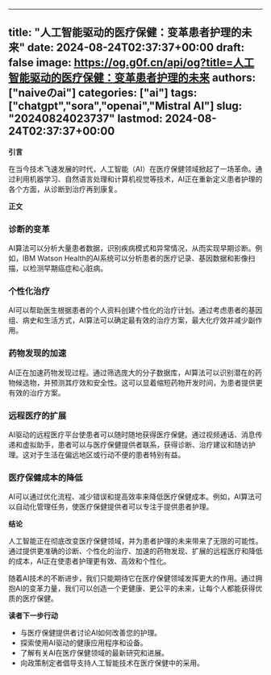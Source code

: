 
---
title: "人工智能驱动的医疗保健：变革患者护理的未来"
date: 2024-08-24T02:37:37+00:00
draft: false
image: https://og.g0f.cn/api/og?title=人工智能驱动的医疗保健：变革患者护理的未来
authors: ["naiveのai"]
categories: ["ai"]
tags: ["chatgpt","sora","openai","Mistral AI"]
slug: "20240824023737"
lastmod: 2024-08-24T02:37:37+00:00
---
**引言**

在当今技术飞速发展的时代，人工智能（AI）在医疗保健领域掀起了一场革命。通过利用机器学习、自然语言处理和计算机视觉等技术，AI正在重新定义患者护理的各个方面，从诊断到治疗再到康复。

**正文**

### 诊断的变革

AI算法可以分析大量患者数据，识别疾病模式和异常情况，从而实现早期诊断。例如，IBM Watson Health的AI系统可以分析患者的医疗记录、基因数据和影像扫描，以检测早期癌症和心脏病。

### 个性化治疗

AI可以帮助医生根据患者的个人资料创建个性化的治疗计划。通过考虑患者的基因组、病史和生活方式，AI算法可以确定最有效的治疗方案，最大化疗效并减少副作用。

### 药物发现的加速

AI正在加速药物发现过程。通过筛选庞大的分子数据库，AI算法可以识别潜在的药物候选物，并预测其疗效和安全性。这可以显着缩短药物开发时间，为患者提供更有效的治疗方案。

### 远程医疗的扩展

AI驱动的远程医疗平台使患者可以随时随地获得医疗保健。通过视频通话、消息传递和虚拟助手，患者可以与医疗保健提供者联系，获得诊断、治疗建议和随访护理。这对于生活在偏远地区或行动不便的患者特别有益。

### 医疗保健成本的降低

AI可以通过优化流程、减少错误和提高效率来降低医疗保健成本。例如，AI算法可以自动化管理任务，使医疗保健提供者可以专注于提供患者护理。

**结论**

人工智能正在彻底改变医疗保健领域，并为患者护理的未来带来了无限的可能性。通过提供更准确的诊断、个性化的治疗、加速的药物发现、扩展的远程医疗和降低的成本，AI正在使患者护理更有效、高效和个性化。

随着AI技术的不断进步，我们只能期待它在医疗保健领域发挥更大的作用。通过拥抱AI的变革力量，我们可以创造一个更健康、更公平的未来，让每个人都能获得优质的医疗保健。

**读者下一步行动**

* 与医疗保健提供者讨论AI如何改善您的护理。
* 探索使用AI驱动的健康应用程序和设备。
* 了解有关AI在医疗保健领域的最新研究和进展。
* 向政策制定者倡导支持人工智能技术在医疗保健中的采用。